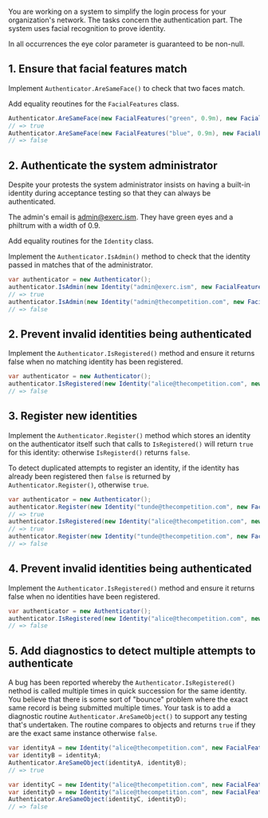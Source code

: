 You are working on a system to simplify the login process for your organization's network. The tasks concern the authentication part. The system uses facial recognition to prove identity.

In all occurrences the eye color parameter is guaranteed to be non-null.

## 1. Ensure that facial features match

Implement `Authenticator.AreSameFace()` to check that two faces match.

Add equality reoutines for the `FacialFeatures` class.

```csharp
Authenticator.AreSameFace(new FacialFeatures("green", 0.9m), new FacialFeatures("green", 0.9m);
// => true
Authenticator.AreSameFace(new FacialFeatures("blue", 0.9m), new FacialFeatures("green", 0.9m);
// => false
```

## 2. Authenticate the system administrator

Despite your protests the system administrator insists on having a built-in identity during acceptance testing so that they can always be authenticated.

The admin's email is admin@exerc.ism. They have green eyes and a philtrum with a width of 0.9.

Add equality routines for the `Identity` class.

Implement the `Authenticator.IsAdmin()` method to check that the identity passed in matches that of the administrator.

```csharp
var authenticator = new Authenticator();
authenticator.IsAdmin(new Identity("admin@exerc.ism", new FacialFeatures("green", 0.9m)));
// => true
authenticator.IsAdmin(new Identity("admin@thecompetition.com", new FacialFeatures("green", 0.9m)));
// => false
```

## 2. Prevent invalid identities being authenticated

Implement the `Authenticator.IsRegistered()` method and ensure it returns false when no matching identity has been registered.

```csharp
var authenticator = new Authenticator();
authenticator.IsRegistered(new Identity("alice@thecompetition.com", new FacialFeatures("blue", 0.8m)));
// => false
```

## 3. Register new identities

Implement the `Authenticator.Register()` method which stores an identity on the authenticator itself such that calls to `IsRegistered()` will return `true` for this identity: otherwise `IsRegisterd()` returns `false`.

To detect duplicated attempts to register an identity, if the identity has already been registered then `false` is returned by `Authenticator.Register()`, otherwise `true`.

```csharp
var authenticator = new Authenticator();
authenticator.Register(new Identity("tunde@thecompetition.com", new FacialFeatures("blue", 0.9m)));
// => true
authenticator.IsRegistered(new Identity("alice@thecompetition.com", new FacialFeatures("blue", 0.9m)));
// => true
authenticator.Register(new Identity("tunde@thecompetition.com", new FacialFeatures("blue", 0.9m)));
// => false
```

## 4. Prevent invalid identities being authenticated

Implement the `Authenticator.IsRegistered()` method and ensure it returns false when no identities have been registered.

```csharp
var authenticator = new Authenticator();
authenticator.IsRegistered(new Identity("alice@thecompetition.com", new FacialFeatures("blue", 0.8m)));
// => false
```

## 5. Add diagnostics to detect multiple attempts to authenticate

A bug has been reported whereby the `Authenticator.IsRegistered()` nethod is called multiple times in quick succession for the same identity. You believe that there is some sort of "bounce" problem where the exact same record is being submitted multiple times. Your task is to add a diagnostic routine `Authenticator.AreSameObject()` to support any testing that's undertaken. The routine compares to objects and returns `true` if they are the exact same instance otherwise `false`.

```csharp
var identityA = new Identity("alice@thecompetition.com", new FacialFeatures("blue", 0.9m));
var identityB = identityA;
Authenticator.AreSameObject(identityA, identityB);
// => true

var identityC = new Identity("alice@thecompetition.com", new FacialFeatures("blue", 0.9m));
var identityD = new Identity("alice@thecompetition.com", new FacialFeatures("blue", 0.9m));
Authenticator.AreSameObject(identityC, identityD);
// => false
```
